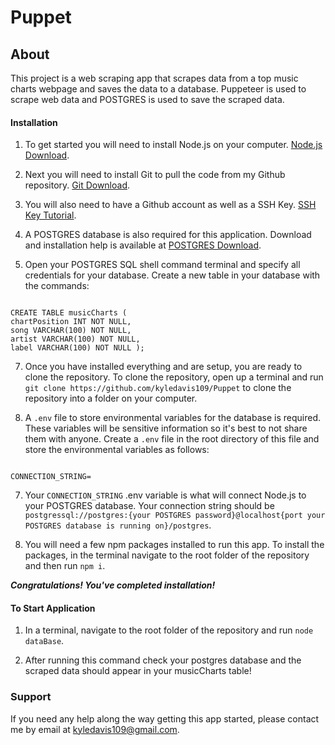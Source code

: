 # Puppet

## About

This project is a web scraping app that scrapes data from a top music charts webpage and saves the data to a database. Puppeteer is used to scrape web data and POSTGRES is used to save the scraped data.

#### Installation

1. To get started you will need to install Node.js on your computer. [Node.js Download](https://nodejs.org/en/download/).

2. Next you will need to install Git to pull the code from my Github repository. [Git Download](https://git-scm.com/downloads).

3. You will also need to have a Github account as well as a SSH Key. [SSH Key Tutorial](https://docs.github.com/en/authentication/connecting-to-github-with-ssh/generating-a-new-ssh-key-and-adding-it-to-the-ssh-agent).

4. A POSTGRES database is also required for this application. Download and installation help is available at [POSTGRES Download](https://www.postgresql.org/download/).

5. Open your POSTGRES SQL shell command terminal and specify all credentials for your database. Create a new table in your database with the commands:

```

CREATE TABLE musicCharts (
chartPosition INT NOT NULL,
song VARCHAR(100) NOT NULL,
artist VARCHAR(100) NOT NULL,
label VARCHAR(100) NOT NULL );

```

7. Once you have installed everything and are setup, you are ready to clone the repository. To clone the repository, open up a terminal and run `git clone https://github.com/kyledavis109/Puppet` to clone the repository into a folder on your computer.

8. A `.env` file to store environmental variables for the database is required. These variables will be sensitive information so it's best to not share them with anyone. Create a `.env` file in the root directory of this file and store the environmental variables as follows:

```

CONNECTION_STRING=

```

7. Your `CONNECTION_STRING` .env variable is what will connect Node.js to your POSTGRES database. Your connection string should be `postgressql://postgres:{your POSTGRES password}@localhost{port your POSTGRES database is running on}/postgres`.

8. You will need a few npm packages installed to run this app. To install the packages, in the terminal navigate to the root folder of the repository and then run `npm i`.

***Congratulations! You've completed installation!***

#### To Start Application

1. In a terminal, navigate to the root folder of the repository and run `node dataBase`.

2. After running this command check your postgres database and the scraped data should appear in your musicCharts table!

### Support

If you need any help along the way getting this app started, please contact me by email at kyledavis109@gmail.com.